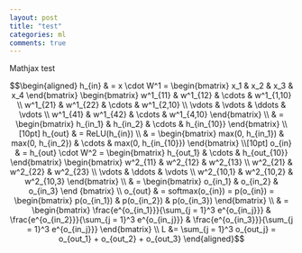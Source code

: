 ```yaml
---
layout: post
title: "test"
categories: ml
comments: true
---
```


Mathjax test

$$\begin{aligned}
  h_{in} & = x \cdot W^1 =
  \begin{bmatrix}
    x_1 & x_2 & x_3 & x_4 
  \end{bmatrix}
  \begin{bmatrix}
    w^1_{11} & w^1_{12} & \cdots & w^1_{1,10} \\
    w^1_{21} & w^1_{22} & \cdots & w^1_{2,10} \\
    \vdots & \vdots & \ddots & \vdots \\
    w^1_{41} & w^1_{42} & \cdots & w^1_{4,10}
  \end{bmatrix} \\
  & = 
  \begin{bmatrix}
    h_{in_1} & h_{in_2} & \cdots & h_{in_{10}}
  \end{bmatrix}
  \\[10pt]
  h_{out} & = ReLU(h_{in}) \\
  & = 
  \begin{bmatrix}
    max(0, h_{in_1}) & max(0, h_{in_2}) & \cdots & max(0, h_{in_{10}})
  \end{bmatrix}
  \\[10pt]
  o_{in} & = h_{out} \cdot W^2 =
  \begin{bmatrix}
    h_{out_1} & \cdots & h_{out_{10}} 
  \end{bmatrix}
  \begin{bmatrix}
    w^2_{11} & w^2_{12} & w^2_{13} \\
    w^2_{21} & w^2_{22} & w^2_{23} \\
    \vdots & \ddots & \vdots \\
    w^2_{10,1} & w^2_{10,2} & w^2_{10,3}
  \end{bmatrix} \\
  & = 
  \begin{bmatrix}
    o_{in_1} & o_{in_2} & o_{in_3}
  \end {bmatrix}
  \\
  o_{out} & = softmax(o_{in}) = p(o_{in}) =
  \begin{bmatrix}
    p(o_{in_1}) & p(o_{in_2}) & p(o_{in_3})
  \end{bmatrix} \\
  & = 
  \begin{bmatrix}
    \frac{e^{o_{in_1}}}{\sum_{j = 1}^3 e^{o_{in_j}}} &
    \frac{e^{o_{in_2}}}{\sum_{j = 1}^3 e^{o_{in_j}}} &
    \frac{e^{o_{in_3}}}{\sum_{j = 1}^3 e^{o_{in_j}}}
  \end{bmatrix}
  \\
  L &= \sum_{j = 1}^3 o_{out_j} = o_{out_1} + o_{out_2} + o_{out_3}
\end{aligned}$$
